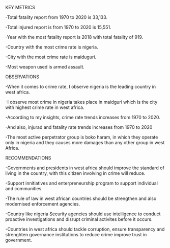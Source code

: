 KEY METRICS

-Total fatality report from 1970 to 2020 is 33,133.

-Total injured report is from 1970 to 2020 is 15,551.

-Year with the most fatality report is 2018 with total fatality of 919.

-Country with the most crime rate is nigeria.

-City with the most crime rate is maiduguri.

-Most weapon used is armed assault. 

 

OBSERVATIONS

-When it comes to crime rate, I observe nigeria is the leading country in west africa.

 

-I observe most crime in nigeria takes place in maidguri which is the city with highest crime rate in west africa.

 

-According to my insights, crime rate trends increases from 1970 to 2020.

 

-And also, injurad and fatality rate trends increases from 1970 to 2020

 

-The most active perpetrator group is boko haram, in which they operate only in nigeria and they causes more damages than any other group in west Africa. 

 

RECOMMENDATIONS

-Governments and presidents in west africa should improve the standard of living in the country, with this citizen involving in crime will reduce.

 

-Support innitiatives and enterpreneurship program to support individual and communities

 

-The rule of law in west african countries should be strengthen and also modernised enforcement agencies.

 

-Country like nigeria Security agencies should use intelligence to conduct proactive investigations and disrupt criminal activites before it occurs.

 

-Countries in west africa should tackle corruption, ensure transparency and strenghten governance institutions to reduce crime improve trust in government.
